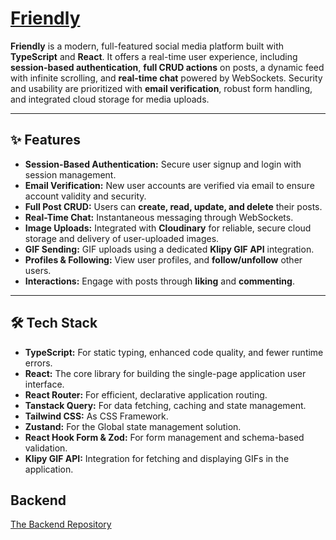 # [Friendly](https://friendly.lat)

**Friendly** is a modern, full-featured social media platform built with **TypeScript** and **React**. It offers a real-time user experience, including **session-based authentication**, **full CRUD actions** on posts, a dynamic feed with infinite scrolling, and **real-time chat** powered by WebSockets. Security and usability are prioritized with **email verification**, robust form handling, and integrated cloud storage for media uploads.

---

## ✨ Features

* **Session-Based Authentication:** Secure user signup and login with session management.
* **Email Verification:** New user accounts are verified via email to ensure account validity and security.
* **Full Post CRUD:** Users can **create, read, update, and delete** their posts.
* **Real-Time Chat:** Instantaneous messaging through WebSockets.
* **Image Uploads:** Integrated with **Cloudinary** for reliable, secure cloud storage and delivery of user-uploaded images.
* **GIF Sending:** GIF uploads using a dedicated **Klipy GIF API** integration.
* **Profiles & Following:** View user profiles, and **follow/unfollow** other users.
* **Interactions:** Engage with posts through **liking** and **commenting**.

---

## 🛠️ Tech Stack

* **TypeScript:** For static typing, enhanced code quality, and fewer runtime errors.
* **React:** The core library for building the single-page application user interface.
* **React Router:** For efficient, declarative application routing.
* **Tanstack Query:** For data fetching, caching and state management.
* **Tailwind CSS:** As CSS Framework.
* **Zustand:** For the Global state management solution.
* **React Hook Form & Zod:** For form management and schema-based validation.
* **Klipy GIF API:** Integration for fetching and displaying GIFs in the application.

## Backend

[The Backend Repository](https://github.com/FaridMo99/SPA-Backend)
